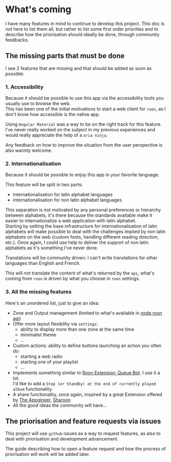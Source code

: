 # What's coming

I have many features in mind to continue to develop this project. This doc is not here to list them all, but rather to list some first order priorities and to describe how the priorisation should ideally be done, through community feedbacks.

## The missing parts that must be done

I see 2 features that are missing and that should be added as soon as possible:

### 1. Accessibility
Because it should be possible to use this app via the accessibility tools you usually use to browse the web.  
This has been one of the initial motivations to start a web client for `roon`, as I don't know how accessible is the native app.  

Using `Angular Material` was a way to be on the right track for this feature.  
I've never really worked on the subject in my previous experiences and would really appreciate the help of a `aria ninja`. 

Any feedback on how to improve the situation from the user perspective is also warmly welcome.

### 2. Internationalisation
Because it should be possible to enjoy this app in your favorite language. 

This feature will be split in two parts:
- internationalisation for latin alphabet languages
- internationalisation for non latin alphabet languages

This separation is not motivated by any personal preferences or hierarchy between alphabets, it's there because the standards available make it easier to internationalize a web application with latin alphabet.  
Starting by setting the base infrastructure for internationalisation of latin alphabets will make possible to deal with the challenges implied by non latin alphabets on the web (custom fonts, handling different reading direction, etc.).
Once again, I could use help to deliver the support of non latin alphabets as it's something I've never done.

Translations will be community driven: I can't write translations for other languages than English and French.

This will not translate the content of what's returned by the `api`, what's coming from `roon` is driven by what you choose in `roon` settings.

### 3. All the missing features  
Here's an unordered list, just to give an idea:
- Zone and Output management (limited to what's available in [node roon api](https://github.com/RoonLabs/node-roon-api))
- Offer more layout flexibility via `settings`:
  - ability to display more than one zone at the same time
  - minimalist theme
  - ...
- Custom actions: ability to define buttons launching an action you often do:
  - starting a web radio
  - starting one of your playlist
  - ...
- Implements something similar to [Roon Extension: Queue Bot](https://community.roonlabs.com/t/roon-extension-queue-bot-v0-2-1-track-2-standby/104271). I use it a lot.  
I'd like to add a `Stop (or Standby) at the end of currently played album` functionality.
- A share functionality, once again, inspired by a great Extension offered by [The Appgineer](https://github.com/TheAppgineer), [Sharoon](https://community.roonlabs.com/t/sharoon-v0-3-0-share-albums-and-tracks-via-streaming-services-links/170905)
- All the good ideas the community will have... 


## The priorisation and feature requests via issues

This project will use `github` issues as a way to request features, as also to deal with priorisation and development advancement.

The guide describing how to open a feature request and how the process of priorisation will work will be added later.
